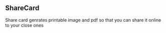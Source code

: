 ## ShareCard
Share card genrates printable image and pdf so that you can share it online to your close ones